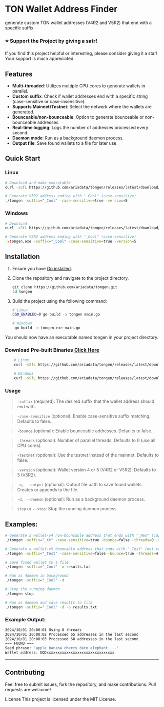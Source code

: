 # TON Wallet Address Finder

generate custom TON wallet addresses (V4R2 and V5R2) that end with a specific suffix.
### ⭐ Support the Project by giving a satr!

If you find this project helpful or interesting, please consider giving it a star! Your support is much appreciated.

## Features
- **Multi-threaded**: Utilizes multiple CPU cores to generate wallets in parallel.
- **Custom suffix**: Check if wallet addresses end with a specific string (case-sensitive or case-insensitive).
- **Supports Mainnet/Testnet**: Select the network where the wallets are generated.
- **Bounceable/non-bounceable**: Option to generate bounceable or non-bounceable addresses.
- **Real-time logging**: Logs the number of addresses processed every second.
- **Daemon mode**: Run as a background daemon process.
- **Output file**: Save found wallets to a file for later use.

## Quick Start
### Linux
```bash
# Download and make executable
curl -sSfL https://github.com/ariadata/tongen/releases/latest/download/tongen-linux -o tongen && chmod +x tongen

# Generate V5R2 address ending with "_Cool" (case-sensitive)
./tongen -suffix="_Cool" -case-sensitive=true -version=5
```
### Windows
```bash
# Download
curl -sSfL https://github.com/ariadata/tongen/releases/latest/download/tongen-windows.exe -o tongen.exe

# Generate V5R2 address ending with "_Cool" (case-sensitive)
.\tongen.exe -suffix="_Cool" -case-sensitive=true -version=5
```

## Installation

1. Ensure you have [Go installed](https://go.dev/doc/install).
2. Clone the repository and navigate to the project directory.
    ```bash
    git clone https://github.com/ariadata/tongen.git
    cd tongen
    ```

3. Build the project using the following command:

   ```bash
   # Linux
   CGO_ENABLED=0 go build -o tongen main.go

   # Windows
    go build -o tongen.exe main.go
    ```
You should now have an executable named tongen in your project directory.
### Download Pre-built Binaries [Click Here](https://github.com/ariadata/tongen/releases)
```bash
    # Linux 
    curl -sSfL https://github.com/ariadata/tongen/releases/latest/download/tongen-linux -o tongen && chmod +x tongen

    # Windows
    curl -sSfL https://github.com/ariadata/tongen/releases/latest/download/tongen-windows.exe -o tongen.exe
```
### Usage

> `-suffix` (required): The desired suffix that the wallet address should end with.

> `-case-sensitive` (optional): Enable case-sensitive suffix matching. Defaults to false.

> `-bounce` (optional): Enable bounceable addresses. Defaults to false.

> `-threads` (optional): Number of parallel threads. Defaults to 0 (use all CPU cores).

> `-testnet` (optional): Use the testnet instead of the mainnet. Defaults to false.

> `-version` (optional): Wallet version 4 or 5 (V4R2 or V5R2). Defaults to 5 (V5R2).

> `-o, --output` (optional): Output file path to save found wallets. Creates or appends to the file.

> `-d, --daemon` (optional): Run as a background daemon process.

> `stop` or `--stop`: Stop the running daemon process.

## Examples:
```bash
# Generate a wallet-v4 non-bouncable address that ends with "_Neo" (case-sensitive) using all CPU cores on the mainnet
./tongen -suffix="_Xx" -case-sensitive=true -bounce=false -threads=0 -testnet=false -version=4

# Generate a wallet-v5 bouncable address that ends with "_Test" (not case-insensitive) using 4 threads on testnet 
./tongen -suffix="_Test" -case-sensitive=false -bounce=true -threads=4 -testnet=false -version=5

# Save found wallet to a file
./tongen -suffix="_Cool" -o results.txt

# Run as daemon in background
./tongen -suffix="_Cool" -d

# Stop the running daemon
./tongen stop

# Run as daemon and save results to file
./tongen -suffix="_Cool" -d -o results.txt
```

### Example Output:
```bash
2024/10/01 20:00:01 Using 8 threads
2024/10/01 20:00:02 Processed 65 addresses in the last second
2024/10/01 20:00:03 Processed 68 addresses in the last second
=== FOUND ===
Seed phrase: "apple banana cherry date elephant ..."
Wallet address: UQDxxxxxxxxxxxxxxxxxxxxxxxxxxxxxxx
```

-----

## Contributing
Feel free to submit issues, fork the repository, and make contributions. Pull requests are welcome!

License
This project is licensed under the MIT License.
